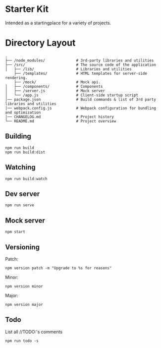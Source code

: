 # Starter Kit

Intended as a startingplace for a variety of projects.

# Directory Layout

```
.
├── /node_modules/              # 3rd-party libraries and utilities
├── /src/                       # The source code of the application
│   ├── /lib/                   # Libraries and utilities
    ├── /templates/             # HTML templates for server-side rendering.
    ├── /mock/                  # Mock api.
│   ├── /components/            # Components
│   ├── /server.js              # Mock server
│   └── /app.js                 # Client-side startup script
│── package.json                # Build commands & list of 3rd party libraries and utilities
│── webpack.config.js           # Webpack configuration for bundling and optimization
│── CHANGELOG.md                # Project history
└── README.md                   # Project overview
```

## Building

```
npm run build 
npm run build:dist
```

## Watching

```
npm run build:watch
```

## Dev server

```
npm run serve
```

## Mock server

```
npm start
```

## Versioning

Patch:

```
npm version patch -m "Upgrade to %s for reasons"
```

Minor: 

```
npm version minor 
```

Major:

```
npm version major
```

## Todo

List all //TODO:'s comments

```
npm run todo -s
```
